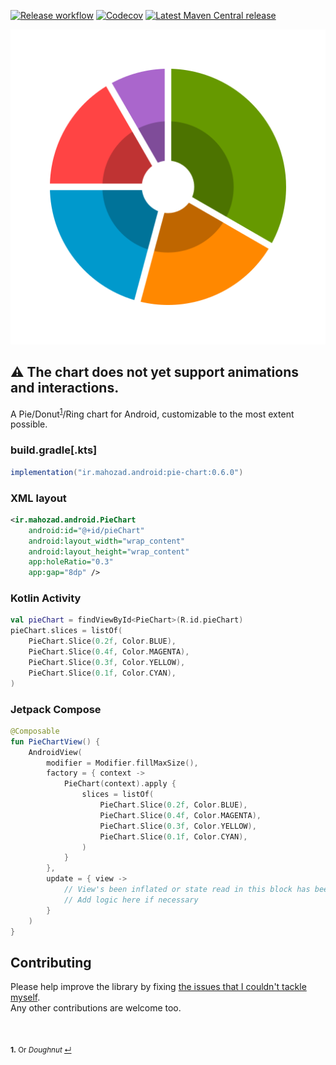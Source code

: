 [comment]: <> ([![Build Status]&#40;https://www.travis-ci.com/mahozad/android-pie-chart.svg?branch=master&#41;]&#40;https://www.travis-ci.com/mahozad/android-pie-chart&#41;)
[comment]: <> (![Dependencies]&#40;https://img.shields.io/librariesio/github/mahozad/android-pie-chart&#41;)
[comment]: <> (![Code Size]&#40;https://img.shields.io/github/languages/code-size/mahozad/android-pie-chart&#41;)
[comment]: <> (![Repo Size]&#40;https://img.shields.io/github/repo-size/mahozad/android-pie-chart&#41;)
[comment]: <> (![SLOC]&#40;https://img.shields.io/tokei/lines/github/mahozad/android-pie-chart&#41;)
[comment]: <> (![Downloads]&#40;https://img.shields.io/github/downloads/mahozad/android-pie-chart/total&#41;)
[comment]: <> (![Closed Issues]&#40;https://img.shields.io/github/issues-closed/mahozad/android-pie-chart?color=green&#41;)
[comment]: <> (![Commits Since Last Release]&#40;https://img.shields.io/github/commits-since/mahozad/android-pie-chart/latest&#41;)
[comment]: <> (![Release workflow]&#40;https://img.shields.io/github/workflow/status/mahozad/android-pie-chart/Test?label=CI%2FCD&#41;)
[comment]: <> (![Tests]&#40;https://img.shields.io/github/checks-status/mahozad/android-pie-chart/master&#41;)
[comment]: <> (![Milestone Progress]&#40;https://img.shields.io/github/milestones/progress-percent/mahozad/android-pie-chart/1&#41;)
[comment]: <> (![Lines of code]&#40;https://img.shields.io/tokei/lines/github/mahozad/android-pie-chart?color=%23efefef&#41;)
[comment]: <> ([![Latest release]&#40;https://img.shields.io/github/v/release/mahozad/android-pie-chart&#41;]&#40;https://github.com/mahozad/android-pie-chart/releases/latest&#41;)

[![Release workflow](https://github.com/mahozad/android-pie-chart/actions/workflows/ci.yml/badge.svg)](https://github.com/mahozad/android-pie-chart/actions/workflows/test.yml)
[![Codecov](https://codecov.io/gh/mahozad/android-pie-chart/branch/master/graph/badge.svg?token=ptnbmXaozw)](https://codecov.io/gh/mahozad/android-pie-chart)
[![Latest Maven Central release](https://img.shields.io/maven-central/v/ir.mahozad.android/pie-chart?logo=android)](https://search.maven.org/artifact/ir.mahozad.android/pie-chart)

<div align="center">

![Preview image](preview.svg)

</div>

## ⚠️ The chart does not yet support animations and interactions.

A Pie/Donut<sup id="ref-1">[1](#footnote-1)</sup>/Ring chart for Android, customizable to the most extent possible.

### build.gradle[.kts]
```groovy
implementation("ir.mahozad.android:pie-chart:0.6.0")
```

### XML layout
```xml
<ir.mahozad.android.PieChart
    android:id="@+id/pieChart"
    android:layout_width="wrap_content"
    android:layout_height="wrap_content"
    app:holeRatio="0.3"
    app:gap="8dp" />
```

### Kotlin Activity
```kotlin
val pieChart = findViewById<PieChart>(R.id.pieChart)
pieChart.slices = listOf(
    PieChart.Slice(0.2f, Color.BLUE),
    PieChart.Slice(0.4f, Color.MAGENTA),
    PieChart.Slice(0.3f, Color.YELLOW),
    PieChart.Slice(0.1f, Color.CYAN),
)
```

### Jetpack Compose
```kotlin
@Composable
fun PieChartView() {
    AndroidView(
        modifier = Modifier.fillMaxSize(),
        factory = { context ->
            PieChart(context).apply {
                slices = listOf(
                    PieChart.Slice(0.2f, Color.BLUE),
                    PieChart.Slice(0.4f, Color.MAGENTA),
                    PieChart.Slice(0.3f, Color.YELLOW),
                    PieChart.Slice(0.1f, Color.CYAN),
                )
            }
        },
        update = { view ->
            // View's been inflated or state read in this block has been updated
            // Add logic here if necessary
        }
    )
}
```

## Contributing

Please help improve the library by fixing [the issues that I couldn't tackle myself](https://github.com/mahozad/android-pie-chart/issues?q=is%3Aissue+is%3Aopen+label%3Acontribution-needed).  
Any other contributions are welcome too.

<br>

<sub><b id="footnote-1">1.</b> Or *Doughnut* [↵](#ref-1)</sub>
